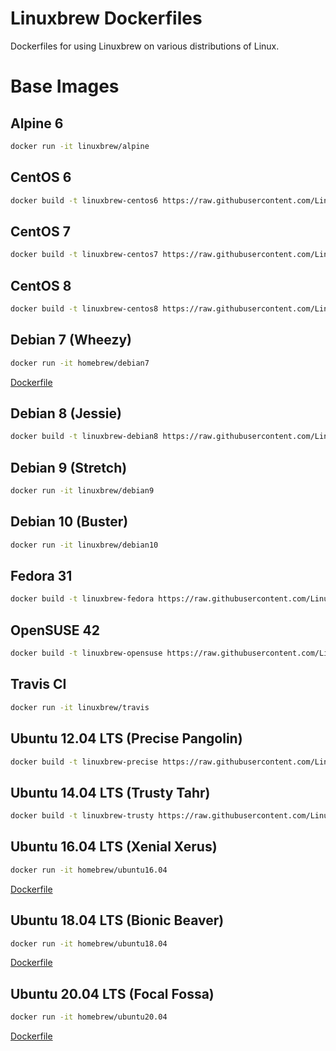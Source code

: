 # Linuxbrew Dockerfiles

Dockerfiles for using Linuxbrew on various distributions of Linux.

# Base Images

## Alpine 6
```sh
docker run -it linuxbrew/alpine
```

## CentOS 6
```sh
docker build -t linuxbrew-centos6 https://raw.githubusercontent.com/Linuxbrew/docker/master/centos6/Dockerfile
```

## CentOS 7
```sh
docker build -t linuxbrew-centos7 https://raw.githubusercontent.com/Linuxbrew/docker/master/centos7/Dockerfile
```

## CentOS 8
```sh
docker build -t linuxbrew-centos8 https://raw.githubusercontent.com/Linuxbrew/docker/master/centos8/Dockerfile
```

## Debian 7 (Wheezy)
```sh
docker run -it homebrew/debian7
```

[Dockerfile](https://github.com/Homebrew/homebrew-linux-dev/blob/master/Dockerfile)

## Debian 8 (Jessie)
```sh
docker build -t linuxbrew-debian8 https://raw.githubusercontent.com/Linuxbrew/docker/master/debian8/Dockerfile
```

## Debian 9 (Stretch)
```sh
docker run -it linuxbrew/debian9
```

## Debian 10 (Buster)
```sh
docker run -it linuxbrew/debian10
```

## Fedora 31
```sh
docker build -t linuxbrew-fedora https://raw.githubusercontent.com/Linuxbrew/docker/master/fedora/Dockerfile
```

## OpenSUSE 42
```sh
docker build -t linuxbrew-opensuse https://raw.githubusercontent.com/Linuxbrew/docker/master/opensuse/Dockerfile
```

## Travis CI
```sh
docker run -it linuxbrew/travis
```

## Ubuntu 12.04 LTS (Precise Pangolin)
```sh
docker build -t linuxbrew-precise https://raw.githubusercontent.com/Linuxbrew/docker/master/precise/Dockerfile
```

## Ubuntu 14.04 LTS (Trusty Tahr)
```sh
docker build -t linuxbrew-trusty https://raw.githubusercontent.com/Linuxbrew/docker/master/trusty/Dockerfile
```

## Ubuntu 16.04 LTS (Xenial Xerus)

```sh
docker run -it homebrew/ubuntu16.04
```

[Dockerfile](https://github.com/Homebrew/brew/blob/master/Dockerfile)

## Ubuntu 18.04 LTS (Bionic Beaver)

```sh
docker run -it homebrew/ubuntu18.04
```

[Dockerfile](https://github.com/Homebrew/brew/blob/master/Dockerfile)

## Ubuntu 20.04 LTS (Focal Fossa)

```sh
docker run -it homebrew/ubuntu20.04
```

[Dockerfile](https://github.com/Homebrew/brew/blob/master/Dockerfile)
